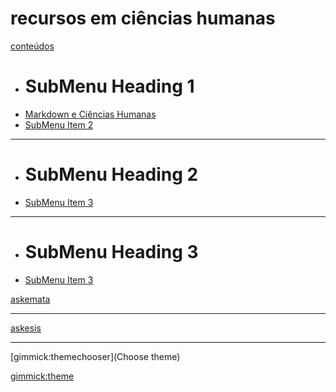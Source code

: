 <link rel="stylesheet" href="https://askemata.github.io/style-latex.css">

# recursos em ciências humanas


[conteúdos]()

  * # SubMenu Heading 1
  * [Markdown e Ciências Humanas](sobremarkdown.md)
  * [SubMenu Item 2](subitem2.md)
  - - - -
  * # SubMenu Heading 2
  * [SubMenu Item 3](subitem3.md)
  - - - -
  * # SubMenu Heading 3
  * [SubMenu Item 3](subitem3.md)


[askemata](http://askemata.github.io)
  - - - -
[askesis](http://askesis.hypotheses.org)
  - - - -
[gimmick:themechooser](Choose theme)
  


[gimmick:theme](bootstrap)